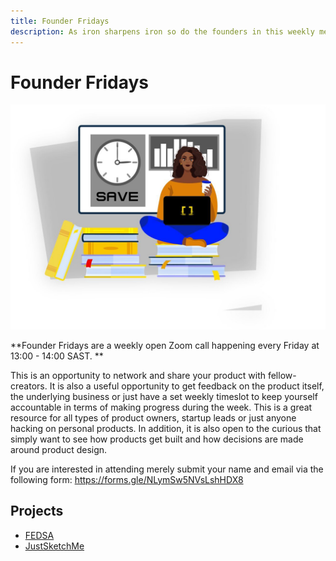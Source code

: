 ```yaml
---
title: Founder Fridays
description: As iron sharpens iron so do the founders in this weekly meetup. Founders also stand to get free Code Capsules credits. 
---
```


# Founder Fridays

![Founder Fridays](../assets/community/founder-fridays.jpg)

**Founder Fridays are a weekly open Zoom call happening every Friday at 13:00 - 14:00 SAST. **

This is an opportunity to network and share your product with fellow-creators. It is also a useful opportunity to get feedback on the product itself, the underlying business or just have a set weekly timeslot to keep yourself accountable in terms of making progress during the week. This is a great resource for all types of product owners, startup leads or just anyone hacking on personal products. In addition, it is also open to the curious that simply want to see how products get built and how decisions are made around product design. 

If you are interested in attending merely submit your name and email via the following form: https://forms.gle/NLymSw5NVsLshHDX8

## Projects

- [FEDSA](https://fedsa.org/)
- [JustSketchMe](https://justsketch.me/)
